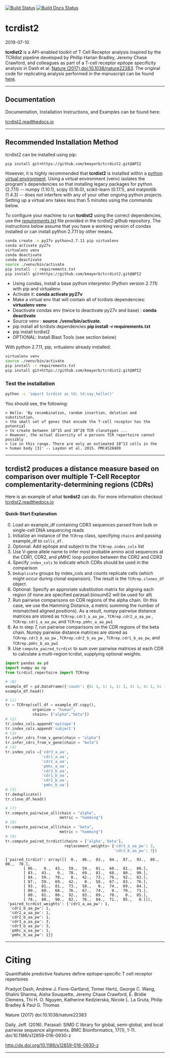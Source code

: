 [![Build Status](https://travis-ci.com/kmayerb/tcrdist2.svg?branch=API2)](https://travis-ci.com/kmayerb/tcrdist2)
[![Build Docs Status](https://readthedocs.org/projects/tcrdist2/badge/?version=latest)](https://tcrdist2.readthedocs.io/en/latest/)

# tcrdist2

2019-07-10


**tcrdist2** is a API-enabled toolkit of T Cell Receptor analysis inspired by the TCRdist pipeline developed by Phillip Harlan Bradley, Jeremy Chase Crawford, and colleagues as part of a T-cell receptor epitope specificity analysis in Dash et al. [Nature (2017) doi:10.1038/nature22383](https://doi.org/10.1038/nature22383). The original code for replicating analysis performed in the manuscript can be found [here](https://github.com/phbradley/tcr-dist).

---

## Documentation

Documentation, Installation Instructions, and Examples
can be found here:

[tcrdist2.readthedocs.io](https://tcrdist2.readthedocs.io/en/latest/)

---

## Recommended Installation Method

tcrdist2 can be installed using pip:

```bash
pip install git+https://github.com/kmayerb/tcrdist2.git@API2
```

However, it is highly recommended that **tcrdist2**
is installed within a [python virtual environment](https://packaging.python.org/guides/installing-using-pip-and-virtual-environments/). Using a virtual environment (venv) isolates the program's dependencies so that installing legacy packages for
python (2.7.11) -- numpy (1.10.1), scipy (0.16.0), scikit-learn (0.17.1), and matplotlib (1.4.3) -- does not interfere with any of your other ongoing python projects. Setting up a virtual env takes less than 5 minutes using the commands below.

To configure your machine to run **tcrdist2** using the correct dependencies, use the [*requirements.txt*](https://github.com/kmayerb/tcrdist2/blob/API2/requirements.txt) file provided in the tcrdist2 github repository. The instructions below assume that you have a working version of condas installed or can install python 2.7.11 by other means.

```bash
conda create -n py27v python=2.7.11 pip virtualenv
conda activate py27v
virtualenv venv
conda deactivate
conda deactivate
source ./venv/bin/activate
pip install -r requirements.txt
pip install git+https://github.com/kmayerb/tcrdist2.git@API2
```

- Using condas, install a base python interpretor (Python version 2.7.11) with pip and virtualenv.
- Activate it: **conda activate py27v**
- Make a virtual env that will contain all of tcrdists dependencies: **virtualenv venv**
- Deactivate condas env (twice to deactivate py27v and base) : **conda deactivate**
- Source venv : **source ./venv/bin/activate.**
- pip install all tcrdists dependencies **pip install -r requirements.txt**
- pip install tcrdist2
- OPTIONAL: Install Blast Tools (see section below)


With python 2.7.11, pip, vritualenv already installed:

```bash
virtualenv venv
source ./venv/bin/activate
pip install -r requirements.txt
pip install git+https://github.com/kmayerb/tcrdist2.git@API2
```

### Test the installation
```bash
python -c 'import tcrdist as td; td.say_hello()'
```
You should see, the following:
```
> Hello: 'By recombination, random insertion, deletion and substitution,
> the small set of genes that encode the T-cell receptor has the potential
> to create between 10^15 and 10^20 TCR clonotypes ...
> However, the actual diversity of a persons TCR repertoire cannot possibly
> lie in this range. There are only an estimated 10^13 cells in the
> human body [3]' -- Laydon et al. 2015. PMC4528489
```



---

## tcrdist2 produces a distance measure based on comparison over multiple T-Cell Receptor complementarity-determining regions (CDRs)

Here is an example of what **tcrdist2** can do. For more information checkout [tcrdist2.readthedocs.io](https://tcrdist2.readthedocs.io/en/latest/)

#### Quick-Start Explanation

0. Load an example_df containing CDR3 sequences parsed from bulk or single-cell DNA sequencing reads
1. Initialize an instance of the `TCRrep` class, specifying `chains` and passing example_df to `cells_df.`
2. Optional: Add epitope and subject to the `TCRrep.index_cols` list
3. Use V-gene allele name to infer most probable amino acid sequences at the CDR1, CDR2, and pMHC loop position between the CDR2 and CDR3
4. Specify `index_cols` to indicate whcih CDRs should be used in the comparison
5. `Deduplicate` groups by index_cols and counts replicate cells (which might occur during clonal expansion).
The result is the `TCRrep.clones_df` object.
6. Optional: Specify an approriate substitution matrix for aligning each region
(if none are specified parasail.blosum62 will be used for all)
7. Run pairwise comparisons on CDR regions of the alpha chain.
(In this case, we use the Hamming Distance, a metric summing the number of mismatched aligned positions).
As a result, numpy pairwise distance matrices are stored as `TCRrep.cdr3_a_aa_pw` , `TCRrep.cdr2_a_aa_pw` , `TCRrep.cdr1_a_aa_pw`, and `TCRrep.pmhc_a_aa_pw1`
8. As in step 7, run pairwise comparisons on the CDR regions of the beta chain.
Numpy pairwise distance matrices are stored as `TCRrep.cdr3_b_aa_pw` , `TCRrep.cdr2_b_aa_pw` , `TCRrep.cdr1_b_aa_pw`, and `TCRrep.pmhc_b_aa_pw1`
9. Use `compute_paired_tcrdist` to sum over pairwise matrices at each CDR to calculate a multi-region tcrdist, supplying optional weights.


```python
import pandas as pd
import numpy as np
from tcrdist.repertoire import TCRrep

# (0)
example_df = pd.DataFrame({'count': {0: 1, 1: 1, 2: 1, 3: 1, 4: 1, 5: 1, 6: 1, 7: 1, 8: 1, 9: 1, 10: 1, 11: 1, 12: 1, 13: 1, 14: 1, 15: 1, 16: 1, 17: 1, 18: 1, 19: 1}, 'j_b_gene': {0: 'TRBJ1-2*01', 1: 'TRBJ1-2*01', 2: 'TRBJ1-2*01', 3: 'TRBJ1-2*01', 4: 'TRBJ1-2*01', 5: 'TRBJ1-2*01', 6: 'TRBJ1-2*01', 7: 'TRBJ1-5*01', 8: 'TRBJ1-2*01', 9: 'TRBJ1-2*01', 10: 'TRBJ1-2*01', 11: 'TRBJ1-2*01', 12: 'TRBJ1-2*01', 13: 'TRBJ1-2*01', 14: 'TRBJ2-3*01', 15: 'TRBJ1-5*01', 16: 'TRBJ2-7*01', 17: 'TRBJ1-1*01', 18: 'TRBJ2-7*01', 19: 'TRBJ2-7*01'}, 'j_a_gene': {0: 'TRAJ42*01', 1: 'TRAJ42*01', 2: 'TRAJ42*01', 3: 'TRAJ50*01', 4: 'TRAJ42*01', 5: 'TRAJ42*01', 6: 'TRAJ42*01', 7: 'TRAJ20*01', 8: 'TRAJ42*01', 9: 'TRAJ42*01', 10: 'TRAJ42*01', 11: 'TRAJ42*01', 12: 'TRAJ42*01', 13: 'TRAJ42*01', 14: 'TRAJ49*01', 15: 'TRAJ33*01', 16: 'TRAJ42*01', 17: 'TRAJ49*01', 18: 'TRAJ31*01', 19: 'TRAJ37*02'}, 'cdr3_a_aa': {0: 'CAGQASQGNLIF', 1: 'CAGQASQGNLIF', 2: 'CAGQASQGNLIF', 3: 'CAGPRETSYDKVIF', 4: 'CAGQASQGNLIF', 5: 'CAGQASQGNLIF', 6: 'CAGQASQGNLIF', 7: 'CAETRSRDYKLSF', 8: 'CAGQASQGNLIF', 9: 'CAGQASQGNLIF', 10: 'CAGQASQGNLIF', 11: 'CAGQASQGNLIF', 12: 'CAGQASQGNLIF', 13: 'CAGQASQGNLIF', 14: 'CAVADTGNQFYF', 15: 'CLVGSMDSNYQLIW', 16: 'CAVPKGSQGNLIF', 17: 'CAVSDSGTGNQFYF', 18: 'CAGPFGRLMF', 19: 'CAGPDGSSNTGKLIF'}, 'epitope': {0: 'pp65', 1: 'pp65', 2: 'pp65', 3: 'pp65', 4: 'pp65', 5: 'pp65', 6: 'pp65', 7: 'pp65', 8: 'pp65', 9: 'pp65', 10: 'pp65', 11: 'pp65', 12: 'pp65', 13: 'pp65', 14: 'pp65', 15: 'M1', 16: 'M1', 17: 'M1', 18: 'M1', 19: 'M1'}, 'cdr3_b_aa': {0: 'CASSIQALLTF', 1: 'CASSIQALLTF', 2: 'CASSIQALLTF', 3: 'CASSSAYYGYTF', 4: 'CASSIQALLTF', 5: 'CASSIQALLTF', 6: 'CASSIQALLTF', 7: 'CASSQEEGPGNQPQHF', 8: 'CASSIQALLTF', 9: 'CASSIQALLTF', 10: 'CASSIQALLTF', 11: 'CASSIQALLTF', 12: 'CASSIQALLTF', 13: 'CASSIQALLTF', 14: 'CATAITSTQYF', 15: 'CASSSQSNQPQHF', 16: 'CASSIRSSYEQYF', 17: 'CASSQMTGLNTEAFF', 18: 'CASSLFPGFGEQYF', 19: 'CASSLIFPSGEQYF'}, 'v_b_gene': {0: 'TRBV12-3*01', 1: 'TRBV12-3*01', 2: 'TRBV12-3*01', 3: 'TRBV12-3*01', 4: 'TRBV12-3*01', 5: 'TRBV12-3*01', 6: 'TRBV12-3*01', 7: 'TRBV4-1*01', 8: 'TRBV12-3*01', 9: 'TRBV12-3*01', 10: 'TRBV12-3*01', 11: 'TRBV12-3*01', 12: 'TRBV12-3*01', 13: 'TRBV12-3*01', 14: 'TRBV12-3*01', 15: 'TRBV25-1*01', 16: 'TRBV19*01', 17: 'TRBV28*01', 18: 'TRBV27*01', 19: 'TRBV27*01'}, 'id': {0: 'human_tcr0001', 1: 'human_tcr0002', 2: 'human_tcr0003', 3: 'human_tcr0004', 4: 'human_tcr0005', 5: 'human_tcr0006', 6: 'human_tcr0007', 7: 'human_tcr0008', 8: 'human_tcr0009', 9: 'human_tcr0010', 10: 'human_tcr0011', 11: 'human_tcr0012', 12: 'human_tcr0013', 13: 'human_tcr0014', 14: 'human_tcr0015', 15: 'human_tcr0016', 16: 'human_tcr0017', 17: 'human_tcr0018', 18: 'human_tcr0019', 19: 'human_tcr0020'}, 'v_a_gene': {0: 'TRAV35*01', 1: 'TRAV35*01', 2: 'TRAV35*01', 3: 'TRAV35*02', 4: 'TRAV35*01', 5: 'TRAV35*01', 6: 'TRAV35*01', 7: 'TRAV5*01', 8: 'TRAV35*01', 9: 'TRAV35*01', 10: 'TRAV35*01', 11: 'TRAV35*01', 12: 'TRAV35*01', 13: 'TRAV35*01', 14: 'TRAV22*01', 15: 'TRAV4*01', 16: 'TRAV8-3*02', 17: 'TRAV8-6*02', 18: 'TRAV27*01', 19: 'TRAV35*02'}, 'subject': {0: 'human_subject0010', 1: 'human_subject0010', 2: 'human_subject0010', 3: 'human_subject0010', 4: 'human_subject0010', 5: 'human_subject0010', 6: 'human_subject0010', 7: 'human_subject0010', 8: 'human_subject0010', 9: 'human_subject0010', 10: 'human_subject0010', 11: 'human_subject0010', 12: 'human_subject0010', 13: 'human_subject0010', 14: 'human_subject0010', 15: 'human_subject0007', 16: 'human_subject0015', 17: 'human_subject0007', 18: 'human_subject0007', 19: 'human_subject0007'}})
example_df.head()

# (1)
tr = TCRrep(cell_df = example_df.copy(),  
            organism = "human",
            chains= ["alpha","beta"])
# (2)
tr.index_cols.append('epitope')
tr.index_cols.append('subject')
# (3)
tr.infer_cdrs_from_v_gene(chain = "alpha")
tr.infer_cdrs_from_v_gene(chain = "beta")
# (4)
tr.index_cols =['cdr3_a_aa',
                'cdr1_a_aa',
                'cdr2_a_aa',
                'pmhc_a_aa',
                'cdr3_b_aa',
                'cdr1_b_aa',
                'cdr2_b_aa',
                'pmhc_b_aa']
# (5)
tr.deduplicate()
tr.clone_df.head()

# (7)
tr.compute_pairwise_all(chain = "alpha",
                        metric = "hamming")
# (8)
tr.compute_pairwise_all(chain = "beta",
                        metric = "hamming")
# (9)
tr.compute_paired_tcrdist(chains = ['alpha','beta'],
                          replacement_weights= {'cdr3_a_aa_pw': 3,
                                                'cdr3_b_aa_pw': 3})
```




    {'paired_tcrdist': array([[  0.,  86.,  83.,  84.,  87.,  93.,  89.,  80.,  78.],
            [ 86.,   0.,  43.,  59.,  59.,  81.,  60.,  81.,  80.],
            [ 83.,  43.,   0.,  78.,  69.,  81.,  68.,  80.,  90.],
            [ 84.,  59.,  78.,   0.,  42.,  73.,  76.,  92.,  82.],
            [ 87.,  59.,  69.,  42.,   0.,  58.,  67.,  83.,  76.],
            [ 93.,  81.,  81.,  73.,  58.,   0.,  74.,  69.,  84.],
            [ 89.,  60.,  68.,  76.,  67.,  74.,   0.,  70.,  71.],
            [ 80.,  81.,  80.,  92.,  83.,  69.,  70.,   0.,  85.],
            [ 78.,  80.,  90.,  82.,  76.,  84.,  71.,  85.,   0.]]),
     'paired_tcrdist_weights': {'cdr1_a_aa_pw': 1,
      'cdr1_b_aa_pw': 1,
      'cdr2_a_aa_pw': 1,
      'cdr2_b_aa_pw': 1,
      'cdr3_a_aa_pw': 3,
      'cdr3_b_aa_pw': 3,
      'pmhc_a_aa_pw': 1,
      'pmhc_b_aa_pw': 1}}

---


# Citing

Quantifiable predictive features define epitope-specific T cell receptor repertoires

Pradyot Dash, Andrew J. Fiore-Gartland, Tomer Hertz, George C. Wang, Shalini Sharma, Aisha Souquette, Jeremy Chase Crawford, E. Bridie Clemens, Thi H. O. Nguyen, Katherine Kedzierska, Nicole L. La Gruta, Philip Bradley & Paul G. Thomas

Nature (2017) doi:10.1038/nature22383


Daily, Jeff. (2016). Parasail: SIMD C library for global, semi-global, and local pairwise sequence alignments. BMC Bioinformatics, 17(1), 1-11. doi:10.1186/s12859-016-0930-z

http://dx.doi.org/10.1186/s12859-016-0930-z

---
